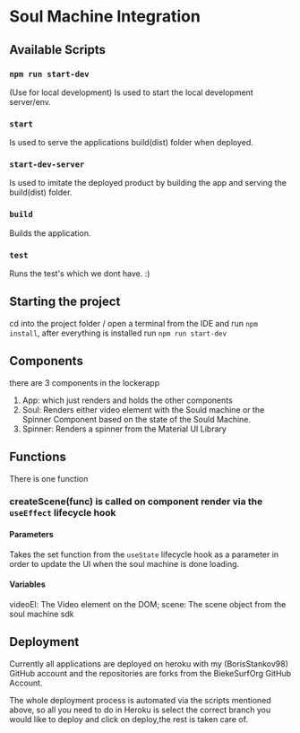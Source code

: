 # Soul Machine Integration 

## Available Scripts

### `npm run start-dev`
(Use for local development)
Is used to start the local development server/env.

###   `start`
Is used to serve the applications build(dist) folder when deployed.

###  `start-dev-server`
Is used to imitate the deployed product by building the app and serving the build(dist) folder.

###  `build`
Builds the application.

###    `test`
Runs the test's which we dont have. :)

## Starting the project

cd into the project folder / open a terminal from the IDE and run `npm install`, after everything is installed run `npm run start-dev`

## Components 

there are 3 components in the lockerapp 

1. App: which just renders and holds the other components
2. Soul: Renders either video element with the Sould machine or the Spinner Component based on the state of the Sould Machine. 
3. Spinner: Renders a spinner from the Material UI Library

## Functions

   There is one function 

  ### createScene(func) is called on component render via the `useEffect` lifecycle hook
  #### Parameters
  Takes the set function from the `useState` lifecycle hook as a parameter in order to update the UI when the soul machine is done loading.
  
  #### Variables
  videoEl: The Video element on the DOM;
  scene: The scene object from the soul machine sdk
  

## Deployment 

 Currently all applications are deployed on heroku with my (BorisStankov98) GitHub account and the repositories are forks from the BiekeSurfOrg GitHub Account. 

 The whole deployment process is automated via the scripts mentioned above, so all you need to do in Heroku is select the correct branch you would like to deploy and click on deploy,the rest is taken care of. 
